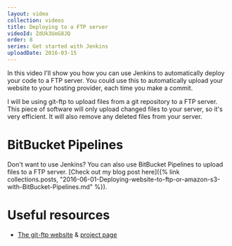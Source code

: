```yaml
---
layout: video
collection: videos
title: Deploying to a FTP server
videoId: ZdUk3UeG8JQ
order: 8
series: Get started with Jenkins
uploadDate: 2016-03-15
---
```


In this video I'll show you how you can use Jenkins to automatically deploy your code to a FTP server. You could use this to automatically upload your website to your hosting provider, each time you make a commit.

I will be using git-ftp to upload files from a git repository to a FTP server. This piece of software will only upload changed files to your server, so it's very efficient. It will also remove any deleted files from your server.

# BitBucket Pipelines
Don't want to use Jenkins? You can also use BitBucket Pipelines to upload files to a FTP server. [Check out my blog post here]({% link collections.posts, "2016-06-01-Deploying-website-to-ftp-or-amazon-s3-with-BitBucket-Pipelines.md" %}).

# Useful resources
* <a href="https://git-ftp.github.io/" target="_blank">The git-ftp website</a> & <a href="https://github.com/git-ftp/git-ftp" target="_blank">project page</a>

